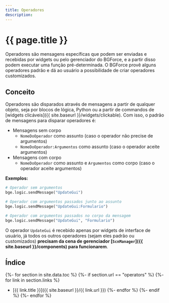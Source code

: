 ```yaml
---
title: Operadores
description: 
---
```


# {{ page.title }}

Operadores são mensagens específicas que podem ser enviadas e recebidas por widgets ou pelo gerenciador do 
BGForce, e a partir disso podem executar uma função pré-determinada. O BGForce provê alguns operadores 
padrão e dá ao usuário a possibilidade de criar operadores customizados.

## Conceito
Operadores são disparados através de mensagens a partir de qualquer objeto, seja por blocos de lógica, Python 
ou a partir de commandos de [widgets clicáveis]({{ site.baseurl }}/widgets/clickable). 
Com isso, o padrão de mensagens para disparar operadores é:

- Mensagens sem corpo
    - `NomeDoOperador` como assunto (caso o operador não precise de argumentos)
    - `NomeDoOperador:Argumentos` como assunto (caso o operador aceite argumentos)
- Mensagens com corpo
    - `NomeDoOperador` como assunto e `Argumentos` como corpo (caso o operador aceite argumentos)

**Exemplos:**  

```python
# Operador sem argumentos
bge.logic.sendMessage("UpdateGui")

# Operador com argumentos passados junto ao assunto
bge.logic.sendMessage("UpdateGui:Formulario")

# Operador com argumentos passados no corpo da mensagem
bge.logic.sendMessage("UpdateGui", "Formulario")
```

O operador `UpdateGui` é recebido apenas por widgets de interface de usuário, já todos os outros operadores 
(sejam eles padrão ou customizados) **precisam da cena de gerenciador [`ScnManager`]({{ site.baseurl }}/components) 
para funcionarem**.

## Índice

{%- for section in site.data.toc %}
{%- if section.url == "operators" %}
{%- for link in section.links %}
- [{{ link.title }}]({{ site.baseurl }}/{{ link.url }})
{%- endfor %}
{%- endif %}
{%- endfor %}
